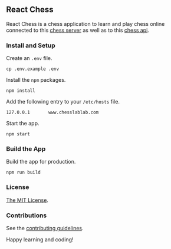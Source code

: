 ## React Chess

React Chess is a chess application to learn and play chess online connected to this [chess server](https://github.com/chesslablab/chess-server) as well as to this [chess api](https://github.com/chesslablab/chess-api).

### Install and Setup

Create an `.env` file.

```
cp .env.example .env
```

Install the `npm` packages.

```
npm install
```

Add the following entry to your `/etc/hosts` file.

```
127.0.0.1       www.chesslablab.com
```

Start the app.

```
npm start
```

### Build the App

Build the app for production.

```
npm run build
```

### License

[The MIT License](https://github.com/chesslablab/react-chess/blob/master/LICENSE).

### Contributions

See the [contributing guidelines](https://github.com/chesslablab/redux-chess/blob/master/CONTRIBUTING.md).

Happy learning and coding!
